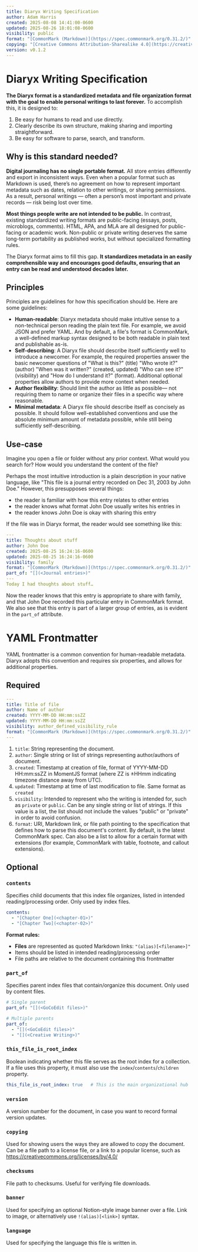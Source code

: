```yaml
---
title: Diaryx Writing Specification
author: Adam Harris
created: 2025-08-08 14:41:00-0600
updated: 2025-08-26 18:01:08-0600
visibility: public
format: "[CommonMark (Markdown)](https://spec.commonmark.org/0.31.2/)"
copying: "[Creative Commons Attribution-Sharealike 4.0](https://creativecommons.org/licenses/by-sa/4.0/)"
version: v0.1.2
---
```


# Diaryx Writing Specification

**The Diaryx format is a standardized metadata and file organization format with the goal to enable personal writings to last forever.** To accomplish this, it is designed to:
1. Be easy for humans to read and use directly.
2. Clearly describe its own structure, making sharing and importing straightforward.
3. Be easy for software to parse, search, and transform.

## Why is this standard needed?

**Digital journaling has no single portable format.** All store entries differently and export in inconsistent ways. Even when a popular format such as Markdown is used, there’s no agreement on how to represent important metadata such as dates, relation to other writings, or sharing permissions. As a result, personal writings — often a person’s most important and private records — risk being lost over time.

**Most things people write are not intended to be public.** In contrast, existing standardized writing formats are public-facing (essays, posts, microblogs, comments). HTML, APA, and MLA are all designed for public-facing or academic work. Non-public or private writing deserves the same long-term portability as published works, but without specialized formatting rules.

The Diaryx format aims to fill this gap. **It standardizes metadata in an easily comprehensible way and encourages good defaults, ensuring that an entry can be read and understood decades later.**

## Principles

Principles are guidelines for how this specification should be. Here are some guidelines:
- **Human-readable**: Diaryx metadata should make intuitive sense to a non-technical person reading the plain text file. For example, we avoid JSON and prefer YAML. And by default, a file's format is CommonMark, a well-defined markup syntax designed to be both readable in plain text and publishable as-is.
- **Self-describing**:  A Diaryx file should describe itself sufficiently well to introduce a newcomer. For example, the required properties answer the basic newcomer questions of "What is this?" (title) "Who wrote it?" (author) "When was it written?" (created, updated) "Who can see it?" (visibility) and "How do I understand it?" (format). Additional optional properties allow authors to provide more context when needed.
- **Author flexibility**: Should limit the author as little as possible— not requiring them to name or organize their files in a specific way where reasonable.
- **Minimal metadata**: A Diaryx file should describe itself as concisely as possible. It should follow well-established conventions and use the absolute minimum amount of metadata possible, while still being sufficiently self-describing.

## Use-case

Imagine you open a file or folder without any prior context. What would you search for? How would you understand the content of the file?

Perhaps the most intuitive introduction is a plain description in your native language, like "This file is a journal entry recorded on Dec 31, 2003 by John Doe." However, this presupposes several things: 
- the reader is familiar with how this entry relates to other entries
- the reader knows what format John Doe usually writes his entries in
- the reader knows John Doe is okay with sharing this entry

If the file was in Diaryx format, the reader would see something like this:

```yaml
---
title: Thoughts about stuff
author: John Doe
created: 2025-08-25 16:24:16-0600
updated: 2025-08-25 16:24:16-0600
visibility: family
format: "[CommonMark (Markdown)](https://spec.commonmark.org/0.31.2/)"
part_of: "[](<Journal entries>)"
---
Today I had thoughts about stuff…
```

Now the reader knows that this entry is appropriate to share with family, and that John Doe recorded this particular entry in CommonMark format. We also see that this entry is part of a larger group of entries, as is evident in the `part_of` attribute.

# YAML Frontmatter

YAML frontmatter is a common convention for human-readable metadata. Diaryx adopts this convention and requires six properties, and allows for additional properties.

## Required

```yaml
---
title: Title of file
author: Name of author
created: YYYY-MM-DD HH:mm:ssZZ
updated: YYYY-MM-DD HH:mm:ssZZ
visibility: author_defined_visibility_rule
format: "[CommonMark (Markdown)](https://spec.commonmark.org/0.31.2/)"
---
```

1. `title`: String representing the document.
2. `author`: Single string or list of strings representing author/authors of document.
3. `created`: Timestamp at creation of file, format of YYYY-MM-DD HH:mm:ssZZ in MomentJS format (where ZZ is ±HHmm indicating timezone distance away from UTC).
4. `updated`: Timestamp at time of last modification to file. Same format as `created`
5. `visibility`: Intended to represent who the writing is intended for, such as `private` or `public`. Can be any single string or list of strings. If this value is a list, the list should not include the values "public" or "private" in order to avoid confusion.
6. `format`: URI, Markdown link, or file path pointing to the specification that defines how to parse this document's content. By default, is the latest CommonMark spec.  Can also be a list to allow for a certain format with extensions (for example, CommonMark with table, footnote, and callout extensions).

## Optional

### `contents`

Specifies child documents that this index file organizes, listed in intended reading/processing order. Only used by index files.

```yaml
contents:
  - "[Chapter One](<chapter-01>)" 
  - "[Chapter Two](<chapter-02>)"
```

**Format rules:**

- **Files** are represented as quoted Markdown links: `"(alias)[<filename>]"`
- Items should be listed in intended reading/processing order
- File paths are relative to the document containing this frontmatter

### `part_of`

Specifies parent index files that contain/organize this document. Only used by content files.

```yaml
# Single parent
part_of: "[](<GoCoEdit files>)"

# Multiple parents  
part_of:
  - "[](<GoCoEdit files>)"
  - "[](<Creative Writing>)"
```

### `this_file_is_root_index`

Boolean indicating whether this file serves as the root index for a collection. If a file uses this property, it must also use the `index`/`contents`/`children` property.
```yaml
this_file_is_root_index: true   # This is the main organizational hub
```

### `version`

A version number for the document, in case you want to record formal version updates.

### `copying`

Used for showing users the ways they are allowed to copy the document. Can be a file path to a license file, or a link to a popular license, such as https://creativecommons.org/licenses/by/4.0/

### `checksums`

File path to checksums. Useful for verifying file downloads.

### `banner`

Used for specifying an optional Notion-style image banner over a file. Link to image, or alternatively use `!(alias)[<link>]` syntax.

### `language`

Used for specifying the language this file is written in.